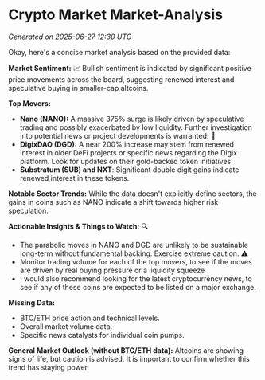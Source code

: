 # Crypto Market Market-Analysis
*Generated on 2025-06-27 12:30 UTC*

Okay, here's a concise market analysis based on the provided data:

**Market Sentiment:** 📈 Bullish sentiment is indicated by significant positive price movements across the board, suggesting renewed interest and speculative buying in smaller-cap altcoins.

**Top Movers:**

*   **Nano (NANO):** A massive 375% surge is likely driven by speculative trading and possibly exacerbated by low liquidity. Further investigation into potential news or project developments is warranted. 🚀
*   **DigixDAO (DGD):** A near 200% increase may stem from renewed interest in older DeFi projects or specific news regarding the Digix platform. Look for updates on their gold-backed token initiatives.
*   **Substratum (SUB) and NXT**: Significant double digit gains indicate renewed interest in these tokens.

**Notable Sector Trends:** While the data doesn't explicitly define sectors, the gains in coins such as NANO indicate a shift towards higher risk speculation.

**Actionable Insights & Things to Watch:** 🔍

*   The parabolic moves in NANO and DGD are unlikely to be sustainable long-term without fundamental backing. Exercise extreme caution. ⚠️
*   Monitor trading volume for each of the top movers, to see if the moves are driven by real buying pressure or a liquidity squeeze
*   I would also recommend looking for the latest cryptocurrency news, to see if any of these coins are expected to be listed on a major exchange.

**Missing Data:**

*   BTC/ETH price action and technical levels.
*   Overall market volume data.
*   Specific news catalysts for individual coin pumps.

**General Market Outlook (without BTC/ETH data):** Altcoins are showing signs of life, but caution is advised. It is important to confirm whether this trend has staying power.